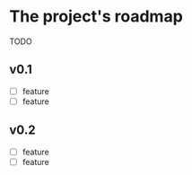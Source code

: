 # The project's roadmap

TODO
## v0.1
- [ ] feature
- [ ] feature

## v0.2
- [ ] feature
- [ ] feature
